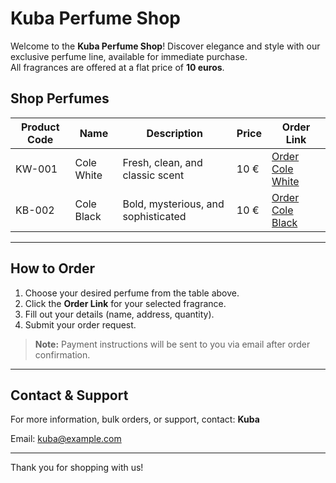 # Kuba Perfume Shop

Welcome to the **Kuba Perfume Shop**! Discover elegance and style with our exclusive perfume line, available for immediate purchase.  
All fragrances are offered at a flat price of **10 euros**.

## Shop Perfumes

| Product Code | Name        | Description                         | Price  | Order Link           |
|--------------|-------------|-------------------------------------|--------|----------------------|
| KW-001       | Cole White  | Fresh, clean, and classic scent     | 10 €   | [Order Cole White](#order) |
| KB-002       | Cole Black  | Bold, mysterious, and sophisticated | 10 €   | [Order Cole Black](#order) |

---

## How to Order

1. Choose your desired perfume from the table above.
2. Click the **Order Link** for your selected fragrance.
3. Fill out your details (name, address, quantity).
4. Submit your order request.

> **Note:** Payment instructions will be sent to you via email after order confirmation.

---

## Contact & Support

For more information, bulk orders, or support, contact: **Kuba**

Email: [kuba@example.com](mailto:kuba@example.com)

---

Thank you for shopping with us!